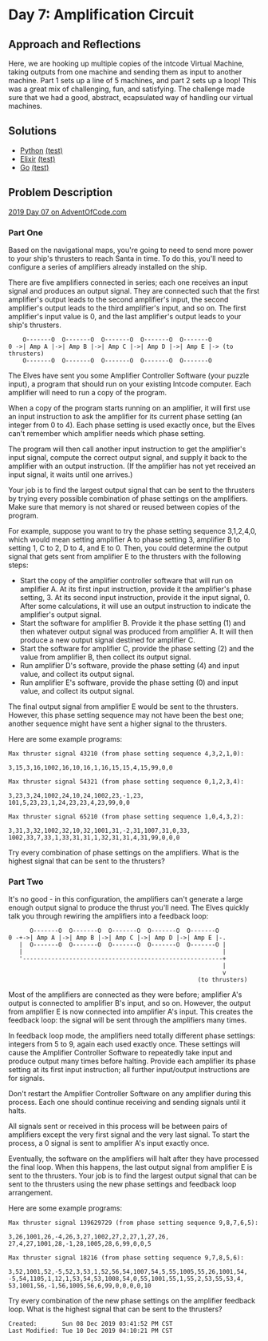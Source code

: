 # Day 7: Amplification Circuit

## Approach and Reflections

Here, we are hooking up multiple copies of the intcode Virtual Machine, taking
outputs from one machine and sending them as input to another machine. Part
1 sets up a line of 5 machines, and part 2 sets up a loop! This was a great
mix of challenging, fun, and satisfying. The challenge made sure that we had
a good, abstract, ecapsulated way of handling our virtual machines.

## Solutions

- [Python](./python_day07/day07.py) [(test)](./python_day07/day07_test.py)
- [Elixir](./elixir_day07/lib/)
  [(test)](./elixir_day07/test/elixir_day07_test.exs)
- [Go](./go_day07/day07.go) [(test)](./go_day07/day07_test.go)

## Problem Description

[2019 Day 07 on AdventOfCode.com](https://adventofcode.com/2019/day/7)

### Part One

Based on the navigational maps, you're going to need to send more power to
your ship's thrusters to reach Santa in time. To do this, you'll need to
configure a series of amplifiers already installed on the ship.

There are five amplifiers connected in series; each one receives an input
signal and produces an output signal. They are connected such that the first
amplifier's output leads to the second amplifier's input, the second
amplifier's output leads to the third amplifier's input, and so on. The first
amplifier's input value is 0, and the last amplifier's output leads to your
ship's thrusters.

```
    O-------O  O-------O  O-------O  O-------O  O-------O
0 ->| Amp A |->| Amp B |->| Amp C |->| Amp D |->| Amp E |-> (to thrusters)
    O-------O  O-------O  O-------O  O-------O  O-------O
```

The Elves have sent you some Amplifier Controller Software (your puzzle
input), a program that should run on your existing Intcode computer. Each
amplifier will need to run a copy of the program.

When a copy of the program starts running on an amplifier, it will first use
an input instruction to ask the amplifier for its current phase setting (an
integer from 0 to 4). Each phase setting is used exactly once, but the Elves
can't remember which amplifier needs which phase setting.

The program will then call another input instruction to get the amplifier's
input signal, compute the correct output signal, and supply it back to the
amplifier with an output instruction. (If the amplifier has not yet received
an input signal, it waits until one arrives.)

Your job is to find the largest output signal that can be sent to the
thrusters by trying every possible combination of phase settings on the
amplifiers. Make sure that memory is not shared or reused between copies of
the program.

For example, suppose you want to try the phase setting sequence 3,1,2,4,0,
which would mean setting amplifier A to phase setting 3, amplifier B to
setting 1, C to 2, D to 4, and E to 0. Then, you could determine the output
signal that gets sent from amplifier E to the thrusters with the following
steps:

- Start the copy of the amplifier controller software that will run on
  amplifier A. At its first input instruction, provide it the amplifier's
  phase setting, 3. At its second input instruction, provide it the input
  signal, 0. After some calculations, it will use an output instruction to
  indicate the amplifier's output signal.
- Start the software for amplifier B. Provide it the phase setting (1) and
  then whatever output signal was produced from amplifier A. It will then
  produce a new output signal destined for amplifier C.
- Start the software for amplifier C, provide the phase setting (2) and the
  value from amplifier B, then collect its output signal.
- Run amplifier D's software, provide the phase setting (4) and input value,
  and collect its output signal.
- Run amplifier E's software, provide the phase setting (0) and input value,
  and collect its output signal.

The final output signal from amplifier E would be sent to the thrusters.
However, this phase setting sequence may not have been the best one; another
sequence might have sent a higher signal to the thrusters.

Here are some example programs:

```
Max thruster signal 43210 (from phase setting sequence 4,3,2,1,0):

3,15,3,16,1002,16,10,16,1,16,15,15,4,15,99,0,0

Max thruster signal 54321 (from phase setting sequence 0,1,2,3,4):

3,23,3,24,1002,24,10,24,1002,23,-1,23,
101,5,23,23,1,24,23,23,4,23,99,0,0

Max thruster signal 65210 (from phase setting sequence 1,0,4,3,2):

3,31,3,32,1002,32,10,32,1001,31,-2,31,1007,31,0,33,
1002,33,7,33,1,33,31,31,1,32,31,31,4,31,99,0,0,0
```

Try every combination of phase settings on the amplifiers. What is the highest
signal that can be sent to the thrusters?

### Part Two

It's no good - in this configuration, the amplifiers can't generate a large
enough output signal to produce the thrust you'll need. The Elves quickly talk
you through rewiring the amplifiers into a feedback loop:

```
      O-------O  O-------O  O-------O  O-------O  O-------O
0 -+->| Amp A |->| Amp B |->| Amp C |->| Amp D |->| Amp E |-.
   |  O-------O  O-------O  O-------O  O-------O  O-------O |
   |                                                        |
   '--------------------------------------------------------+
                                                            |
                                                            v
                                                     (to thrusters)
```

Most of the amplifiers are connected as they were before; amplifier A's output
is connected to amplifier B's input, and so on. However, the output from
amplifier E is now connected into amplifier A's input. This creates the
feedback loop: the signal will be sent through the amplifiers many times.

In feedback loop mode, the amplifiers need totally different phase settings:
integers from 5 to 9, again each used exactly once. These settings will cause
the Amplifier Controller Software to repeatedly take input and produce output
many times before halting. Provide each amplifier its phase setting at its
first input instruction; all further input/output instructions are for
signals.

Don't restart the Amplifier Controller Software on any amplifier during this
process. Each one should continue receiving and sending signals until it
halts.

All signals sent or received in this process will be between pairs of
amplifiers except the very first signal and the very last signal. To start the
process, a 0 signal is sent to amplifier A's input exactly once.

Eventually, the software on the amplifiers will halt after they have processed
the final loop. When this happens, the last output signal from amplifier E is
sent to the thrusters. Your job is to find the largest output signal that can
be sent to the thrusters using the new phase settings and feedback loop
arrangement.

Here are some example programs:

```
Max thruster signal 139629729 (from phase setting sequence 9,8,7,6,5):

3,26,1001,26,-4,26,3,27,1002,27,2,27,1,27,26,
27,4,27,1001,28,-1,28,1005,28,6,99,0,0,5

Max thruster signal 18216 (from phase setting sequence 9,7,8,5,6):

3,52,1001,52,-5,52,3,53,1,52,56,54,1007,54,5,55,1005,55,26,1001,54,
-5,54,1105,1,12,1,53,54,53,1008,54,0,55,1001,55,1,55,2,53,55,53,4,
53,1001,56,-1,56,1005,56,6,99,0,0,0,0,10
```

Try every combination of the new phase settings on the amplifier feedback
loop. What is the highest signal that can be sent to the thrusters?

```
Created:       Sun 08 Dec 2019 03:41:52 PM CST
Last Modified: Tue 10 Dec 2019 04:10:21 PM CST
```
